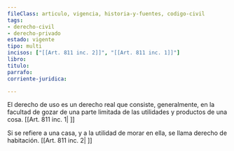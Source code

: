 ```yaml
---
fileClass: articulo, vigencia, historia-y-fuentes, codigo-civil
tags:
- derecho-civil
- derecho-privado
estado: vigente
tipo: multi
incisos: ["[[Art. 811 inc. 2]]", "[[Art. 811 inc. 1]]"]
libro:
titulo:
parrafo:
corriente-juridica:

---
```

El derecho de uso es un derecho real que consiste, generalmente, en la facultad de gozar de una parte limitada de las utilidades y productos de una cosa. [[Art. 811 inc. 1| ]]

Si se refiere a una casa, y a la utilidad de morar en ella, se llama derecho de habitación. [[Art. 811 inc. 2| ]]